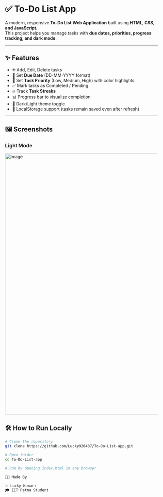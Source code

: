 # ✅ To-Do List App

A modern, responsive **To-Do List Web Application** built using **HTML, CSS, and JavaScript**.  
This project helps you manage tasks with **due dates, priorities, progress tracking, and dark mode**.

---

## ✨ Features
- ➕ Add, Edit, Delete tasks  
- 📅 Set **Due Date** (DD-MM-YYYY format)  
- 🎯 Set **Task Priority** (Low, Medium, High) with color highlights  
- ✅ Mark tasks as Completed / Pending  
- 🔥 Track **Task Streaks**  
- 📊 Progress bar to visualize completion  
- 🌙 Dark/Light theme toggle  
- 💾 LocalStorage support (tasks remain saved even after refresh)  

---

## 🖼️ Screenshots
### Light Mode
<img width="1863" height="860" alt="image" src="https://github.com/user-attachments/assets/2782c8b2-e7f3-4a4f-892d-78a2b3dceba3" />

## 🛠️ How to Run Locally
```bash
# Clone the repository
git clone https://github.com/Lucky920487/To-Do-List-app.git

# Open folder
cd To-Do-List-app

# Run by opening index.html in any browser

👩‍💻 Made By

✨ Lucky Kumari
🎓 IIT Patna Student
